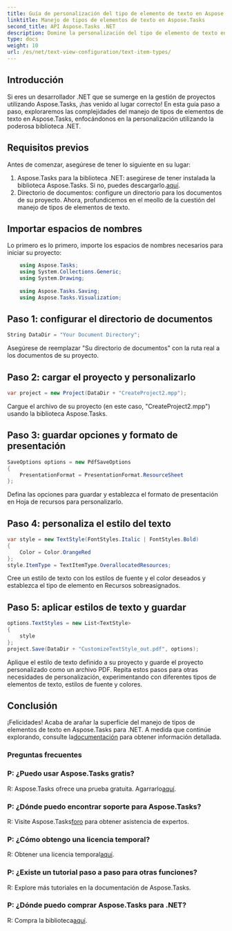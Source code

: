 ```yaml
---
title: Guía de personalización del tipo de elemento de texto en Aspose.Tasks
linktitle: Manejo de tipos de elementos de texto en Aspose.Tasks
second_title: API Aspose.Tasks .NET
description: Domine la personalización del tipo de elemento de texto en Aspose.Tasks para .NET con esta guía paso a paso. Mejora tu juego de gestión de proyectos sin esfuerzo.
type: docs
weight: 10
url: /es/net/text-view-configuration/text-item-types/
---
```

## Introducción
Si eres un desarrollador .NET que se sumerge en la gestión de proyectos utilizando Aspose.Tasks, ¡has venido al lugar correcto! En esta guía paso a paso, exploraremos las complejidades del manejo de tipos de elementos de texto en Aspose.Tasks, enfocándonos en la personalización utilizando la poderosa biblioteca .NET.
## Requisitos previos
Antes de comenzar, asegúrese de tener lo siguiente en su lugar:
1.  Aspose.Tasks para la biblioteca .NET: asegúrese de tener instalada la biblioteca Aspose.Tasks. Si no, puedes descargarlo.[aquí](https://releases.aspose.com/tasks/net/).
2. Directorio de documentos: configure un directorio para los documentos de su proyecto.
Ahora, profundicemos en el meollo de la cuestión del manejo de tipos de elementos de texto.
## Importar espacios de nombres
Lo primero es lo primero, importe los espacios de nombres necesarios para iniciar su proyecto:
```csharp
    using Aspose.Tasks;
    using System.Collections.Generic;
    using System.Drawing;
    
    using Aspose.Tasks.Saving;
    using Aspose.Tasks.Visualization;
```
## Paso 1: configurar el directorio de documentos
```csharp
String DataDir = "Your Document Directory";
```
Asegúrese de reemplazar "Su directorio de documentos" con la ruta real a los documentos de su proyecto.
## Paso 2: cargar el proyecto y personalizarlo
```csharp
var project = new Project(DataDir + "CreateProject2.mpp");
```
Cargue el archivo de su proyecto (en este caso, "CreateProject2.mpp") usando la biblioteca Aspose.Tasks.
## Paso 3: guardar opciones y formato de presentación
```csharp
SaveOptions options = new PdfSaveOptions
{
    PresentationFormat = PresentationFormat.ResourceSheet
};
```
Defina las opciones para guardar y establezca el formato de presentación en Hoja de recursos para personalizarlo.
## Paso 4: personaliza el estilo del texto
```csharp
var style = new TextStyle(FontStyles.Italic | FontStyles.Bold)
{
    Color = Color.OrangeRed
};
style.ItemType = TextItemType.OverallocatedResources;
```
Cree un estilo de texto con los estilos de fuente y el color deseados y establezca el tipo de elemento en Recursos sobreasignados.
## Paso 5: aplicar estilos de texto y guardar
```csharp
options.TextStyles = new List<TextStyle>
{
    style
};
project.Save(DataDir + "CustomizeTextStyle_out.pdf", options);
```
Aplique el estilo de texto definido a su proyecto y guarde el proyecto personalizado como un archivo PDF.
Repita estos pasos para otras necesidades de personalización, experimentando con diferentes tipos de elementos de texto, estilos de fuente y colores.
## Conclusión
¡Felicidades! Acaba de arañar la superficie del manejo de tipos de elementos de texto en Aspose.Tasks para .NET. A medida que continúe explorando, consulte la[documentación](https://reference.aspose.com/tasks/net/) para obtener información detallada.
### Preguntas frecuentes
### P: ¿Puedo usar Aspose.Tasks gratis?
 R: Aspose.Tasks ofrece una prueba gratuita. Agarrarlo[aquí](https://releases.aspose.com/).
### P: ¿Dónde puedo encontrar soporte para Aspose.Tasks?
 R: Visite Aspose.Tasks[foro](https://forum.aspose.com/c/tasks/15) para obtener asistencia de expertos.
### P: ¿Cómo obtengo una licencia temporal?
 R: Obtener una licencia temporal[aquí](https://purchase.aspose.com/temporary-license/).
### P: ¿Existe un tutorial paso a paso para otras funciones?
R: Explore más tutoriales en la documentación de Aspose.Tasks.
### P: ¿Dónde puedo comprar Aspose.Tasks para .NET?
 R: Compra la biblioteca[aquí](https://purchase.aspose.com/buy).